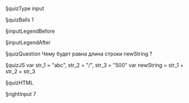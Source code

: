 §quizType
input

§quizBalls
1

§inputLegendBefore


§inputLegendAfter


§quizQuestion
Чему будет равна длина строки newString ?



§quizJS
var   str_1 = "abc",    str_2 = "/",    str_3 = "500"
var   newString = str_1 + str_2 + str_3

§quizHTML


§rightInput
7
